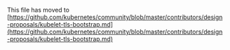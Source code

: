 This file has moved to [https://github.com/kubernetes/community/blob/master/contributors/design-proposals/kubelet-tls-bootstrap.md](https://github.com/kubernetes/community/blob/master/contributors/design-proposals/kubelet-tls-bootstrap.md)
